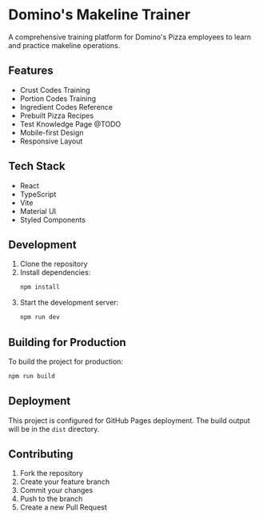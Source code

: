 # Domino's Makeline Trainer

A comprehensive training platform for Domino's Pizza employees to learn and practice makeline operations.

## Features

- Crust Codes Training
- Portion Codes Training
- Ingredient Codes Reference
- Prebuilt Pizza Recipes
- Test Knowledge Page @TODO
- Mobile-first Design
- Responsive Layout

## Tech Stack

- React
- TypeScript
- Vite
- Material UI
- Styled Components

## Development

1. Clone the repository
2. Install dependencies:
   ```bash
   npm install
   ```
3. Start the development server:
   ```bash
   npm run dev
   ```

## Building for Production

To build the project for production:

```bash
npm run build
```

## Deployment

This project is configured for GitHub Pages deployment. The build output will be in the `dist` directory.

## Contributing

1. Fork the repository
2. Create your feature branch
3. Commit your changes
4. Push to the branch
5. Create a new Pull Request
